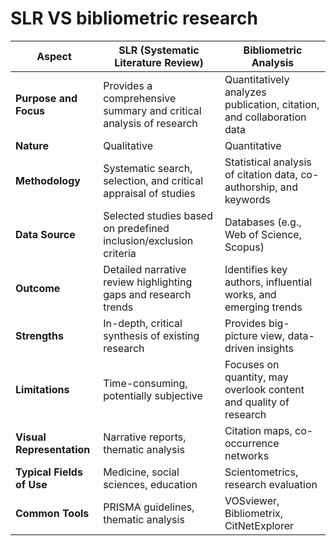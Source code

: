 
# SLR VS bibliometric research

| **Aspect**                 | **SLR (Systematic Literature Review)**                              | **Bibliometric Analysis**                                             |
|----------------------------|---------------------------------------------------------------------|----------------------------------------------------------------------|
| **Purpose and Focus**       | Provides a comprehensive summary and critical analysis of research  | Quantitatively analyzes publication, citation, and collaboration data |
| **Nature**                  | Qualitative                                                        | Quantitative                                                         |
| **Methodology**             | Systematic search, selection, and critical appraisal of studies     | Statistical analysis of citation data, co-authorship, and keywords    |
| **Data Source**             | Selected studies based on predefined inclusion/exclusion criteria   | Databases (e.g., Web of Science, Scopus)                             |
| **Outcome**                 | Detailed narrative review highlighting gaps and research trends     | Identifies key authors, influential works, and emerging trends        |
| **Strengths**               | In-depth, critical synthesis of existing research                   | Provides big-picture view, data-driven insights                       |
| **Limitations**             | Time-consuming, potentially subjective                             | Focuses on quantity, may overlook content and quality of research     |
| **Visual Representation**   | Narrative reports, thematic analysis                               | Citation maps, co-occurrence networks                                 |
| **Typical Fields of Use**   | Medicine, social sciences, education                                | Scientometrics, research evaluation                                  |
| **Common Tools**            | PRISMA guidelines, thematic analysis                               | VOSviewer, Bibliometrix, CitNetExplorer                              |

